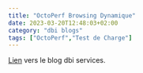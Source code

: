 ```yaml
---
title: "OctoPerf Browsing Dynamique"
date: 2023-03-20T12:48:03+02:00
category: "dbi blogs"
tags: ["OctoPerf","Test de Charge"]
---
```


[Lien](https://www.dbi-services.com/blog/octoperf-dynamic-browsing/) vers le blog dbi services.